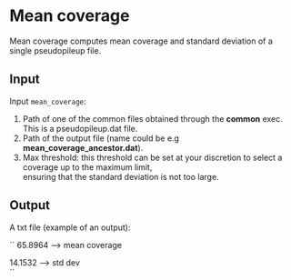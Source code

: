 # Mean coverage
Mean coverage computes mean coverage and standard deviation of a single pseudopileup file.

## Input

Input ``mean_coverage``: 

1. Path of one of the common files obtained through the **common** exec. This is a pseudopileup.dat file.
2. Path of the output file (name could be e.g **mean_coverage_ancestor.dat**).
3. Max threshold: this threshold can be set at your discretion to select a coverage up to the maximum limit,  
ensuring that the standard deviation is not too large.

## Output

A txt file (example of an output):

``
65.8964 --> mean coverage  

14.1532 --> std dev  
``



